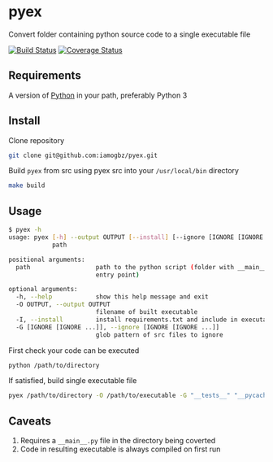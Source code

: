 # pyex

Convert folder containing python source code to a single executable file

[![Build Status](https://travis-ci.org/iamogbz/pyex.svg?branch=master)](https://travis-ci.org/iamogbz/pyex?branch=master)
[![Coverage Status](https://coveralls.io/repos/github/iamogbz/pyex/badge.svg?branch=master)](https://coveralls.io/github/iamogbz/pyex?branch=master)

## Requirements

A version of [Python](https://www.python.org/downloads/) in your path, preferably Python 3

## Install

Clone repository

```sh
git clone git@github.com:iamogbz/pyex.git
```

Build `pyex` from src using pyex src into your `/usr/local/bin` directory

```sh
make build
```

## Usage

```sh
$ pyex -h
usage: pyex [-h] --output OUTPUT [--install] [--ignore [IGNORE [IGNORE ...]]]
            path

positional arguments:
  path                  path to the python script (folder with __main__.py
                        entry point)

optional arguments:
  -h, --help            show this help message and exit
  -O OUTPUT, --output OUTPUT
                        filename of built executable
  -I, --install         install requirements.txt and include in executable
  -G [IGNORE [IGNORE ...]], --ignore [IGNORE [IGNORE ...]]
                        glob pattern of src files to ignore
```

First check your code can be executed

```sh
python /path/to/directory
```

If satisfied, build single executable file

```sh
pyex /path/to/directory -O /path/to/executable -G "__tests__" "__pycache__" "*.pyc"
```

## Caveats

1. Requires a `__main__.py` file in the directory being coverted
2. Code in resulting executable is always compiled on first run
